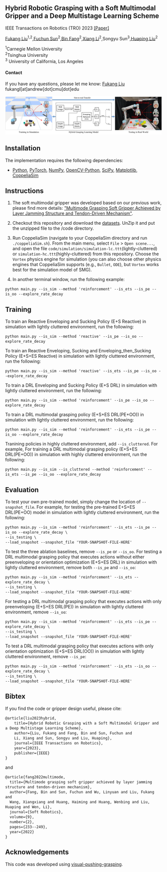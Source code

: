 ## Hybrid Robotic Grasping with a Soft Multimodal Gripper and a Deep Multistage Learning Scheme

IEEE Transactions on Robotics (TRO) 2023 [[Paper]](https://ieeexplore.ieee.org/abstract/document/10037764)

[Fukang Liu](https://fukangl.github.io/)<sup>1,2</sup>,[Fuchun Sun](https://scholar.google.com/citations?user=DbviELoAAAAJ&hl=en)<sup>2</sup>,[Bin Fang](https://scholar.google.com/citations?user=5G47IcIAAAAJ&hl=en)<sup>2</sup>,[Xiang Li](https://scholar.google.com/citations?user=6EIX-JQAAAAJ&hl=en)<sup>2</sup>,Songyu Sun<sup>3</sup>,[Huaping Liu](https://scholar.google.com/citations?user=HXnkIkwAAAAJ&hl=en)<sup>2</sup><br/>

<sup>1</sup>Carnegie Mellon University </br> 
<sup>2</sup>Tsinghua University </br>
<sup>3</sup> University of California, Los Angeles </br> 

#### Contact
If you have any questions, please let me know: [Fukang Liu](https://fukangl.github.io/) fukangl[at]andrew[dot]cmu[dot]edu


<img src="images/SMG.jpg" width="1000">


## Installation

The implementation requires the following dependencies:

* [Python](https://www.python.org/), [PyTorch](https://pytorch.org/), [NumPy](https://numpy.org/), [OpenCV-Python](https://docs.opencv.org/4.x/d6/d00/tutorial_py_root.html), [SciPy](https://scipy.org/), [Matplotlib](https://matplotlib.org/), [CoppeliaSim](https://www.coppeliarobotics.com/)</br> 


## Instructions

1. The soft multimodal gripper was developed based on our previous work, please find more details: ["Multimode Grasping Soft Gripper Achieved by Layer Jamming Structure and Tendon-Driven Mechanism"](https://www.liebertpub.com/doi/10.1089/soro.2020.0065).

1. Checkout this repository and download the [datasets](https://github.com/fukangl/SMG-multimodal-grasping/blob/main/datasets.zip). UnZip it and put the unzipped file to the /code directory.

1. Run CoppeliaSim (navigate to your CoppeliaSim directory and run `./coppeliaSim.sh`). From the main menu, select `File` > `Open scene...`, and open the file `code/simulation/simulation-lc.ttt`(lightly-cluttered) or `simulation-hc.ttt`(highly-cluttered) from this repository. Choose the `Vortex` physics engine for simulation (you can also choose other physics engines that CoppeliaSim supports (e.g., `Bullet`, `ODE`), but `Vortex` works best for the simulation model of SMG).

1. In another terminal window, run the following example:

```shell
python main.py --is_sim --method 'reinforcement' --is_ets --is_pe --is_oo --explore_rate_decay
```


## Training

To train an Reactive Enveloping and Sucking Policy (E+S Reactive) in simulation with lightly cluttered environment, run the following:

```shell
python main.py --is_sim --method 'reactive' --is_pe --is_oo --explore_rate_decay
```


To train an Reactive Enveloping, Sucking and Enveloping_then_Sucking Policy (E+S+ES Reactive) in simulation with lightly cluttered environment, run the following:

```shell
python main.py --is_sim --method 'reactive' --is_ets --is_pe --is_oo --explore_rate_decay
```


To train a DRL Enveloping and Sucking Policy (E+S DRL) in simulation with lightly cluttered environment, run the following:

```shell
python main.py --is_sim --method 'reinforcement' --is_pe --is_oo --explore_rate_decay
```


To train a DRL multimodal grasping policy (E+S+ES DRL(PE+OO)) in simulation with lightly cluttered environment, run the following:

```shell
python main.py --is_sim --method 'reinforcement' --is_ets --is_pe --is_oo --explore_rate_decay
```

Tranining policies in highly cluttered environment, add `--is_cluttered`. For example, For training a DRL multimodal grasping policy (E+S+ES DRL(PE+OO)) in simulation with highly cluttered environment, run the following:

```shell
python main.py --is_sim --is_cluttered --method 'reinforcement' --is_ets --is_pe --is_oo --explore_rate_decay
```



## Evaluation

To test your own pre-trained model, simply change the location of `--snapshot_file`. For example, for testing the pre-trained E+S+ES DRL(PE+OO) model in simulation with lightly cluttered environment, run the following:

```shell
python main.py --is_sim --method 'reinforcement' --is_ets --is_pe --is_oo --explore_rate_decay \
--is_testing \
--load_snapshot --snapshot_file 'YOUR-SNAPSHOT-FILE-HERE'
```

To test the three ablation baselines, remove `--is_pe` or `--is_oo`.
For testing a DRL multimodal grasping policy that executes actions without either preenveloping or orientation optimization (E+S+ES DRL) in simulation with lightly cluttered environment, remove both `--is_pe` and `--is_oo`:

```shell
python main.py --is_sim --method 'reinforcement' --is_ets --explore_rate_decay \
--is_testing \
--load_snapshot --snapshot_file 'YOUR-SNAPSHOT-FILE-HERE'
```


For testing a DRL multimodal grasping policy that executes actions with only preenveloping (E+S+ES DRL(PE)) in simulation with lightly cluttered environment, remove `--is_oo`:

```shell
python main.py --is_sim --method 'reinforcement' --is_ets --is_pe --explore_rate_decay \
--is_testing \
--load_snapshot --snapshot_file 'YOUR-SNAPSHOT-FILE-HERE'
```


To test a DRL multimodal grasping policy that executes actions with only orientation optimization (E+S+ES DRL(OO)) in simulation with lightly cluttered environment, remove `--is_pe`:

```shell
python main.py --is_sim --method 'reinforcement' --is_ets --is_oo --explore_rate_decay \
--is_testing \
--load_snapshot --snapshot_file 'YOUR-SNAPSHOT-FILE-HERE'
```


## Bibtex
If you find the code or gripper design useful, please cite:

```
@article{liu2023hybrid,
    title={Hybrid Robotic Grasping with a Soft Multimodal Gripper and a Deep Multistage Learning Scheme},
    author={Liu, Fukang and Fang, Bin and Sun, Fuchun and 
    Li, Xiang and Sun, Songyu and Liu, Huaping},
    journal={IEEE Transactions on Robotics},
    year={2023},
    publisher={IEEE}
}
```

and

```
@article{fang2022multimode,
  title={Multimode grasping soft gripper achieved by layer jamming structure and tendon-driven mechanism},
  author={Fang, Bin and Sun, Fuchun and Wu, Linyuan and Liu, Fukang and 
  Wang, Xiangxiang and Huang, Haiming and Huang, Wenbing and Liu, Huaping and Wen, Li},
  journal={Soft Robotics},
  volume={9},
  number={2},
  pages={233--249},
  year={2022}
}
```


## Acknowledgements
This code was developed using [visual-pushing-grasping](https://github.com/andyzeng/visual-pushing-grasping).
